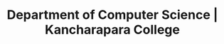 ---
title: "Department of Computer Science | Kancharapara College"
description: "Department of Computer Science | Kancharapara College"
layout: department
---